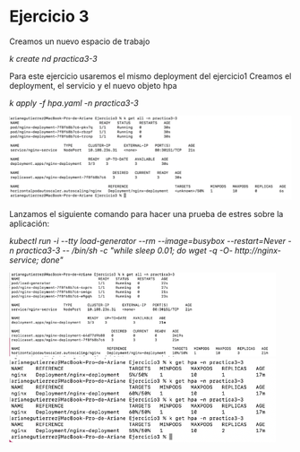 # Ejercicio 3

Creamos un nuevo espacio de trabajo 

*k create nd practica3-3*

Para este ejercicio usaremos el mismo deployment del ejercicio1
Creamos el deployment, el servicio y el nuevo objeto hpa

*k apply -f hpa.yaml -n practica3-3*

<img src="https://raw.githubusercontent.com/ariane10/kube-exercises/main/hw-03/answer_exercise_3/capturas/Imagen3-1.png" height="150px">


Lanzamos el siguiente comando para hacer una prueba de estres sobre la aplicación: 

*kubectl run -i --tty load-generator --rm --image=busybox --restart=Never -n practica3-3 -- /bin/sh -c "while sleep 0.01; do wget -q -O- http://nginx-service; done"*

<img src="https://raw.githubusercontent.com/ariane10/kube-exercises/main/hw-03/answer_exercise_3/capturas/Imagen3-2.png" height="150px">

<img src="https://raw.githubusercontent.com/ariane10/kube-exercises/main/hw-03/answer_exercise_3/capturas/Imagen3-3.png" height="150px">

